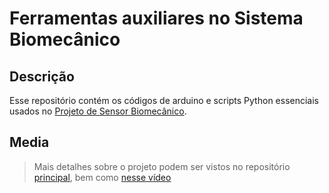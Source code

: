 # Ferramentas auxiliares no Sistema Biomecânico

## Descrição

Esse repositório contém os códigos de arduino e scripts Python essenciais usados no [Projeto de Sensor Biomecânico](https://github.com/fiorotticaio/Virtual-Reality-Controlled-by-Myoelectric-Signals).

## Media

> Mais detalhes sobre o projeto podem ser vistos no repositório [principal](https://github.com/fiorotticaio/Virtual-Reality-Controlled-by-Myoelectric-Signals), bem como [nesse vídeo](https://youtu.be/BspcU_wQjvo)